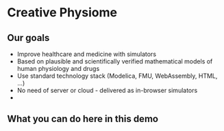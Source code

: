 <div class="w3-center">

# Creative Physiome
</div>

## Our goals

* Improve healthcare and medicine with simulators
* Based on plausible and scientifically verified mathematical models of human physiology and drugs
* Use standard technology stack (Modelica, FMU, WebAssembly, HTML, ...)
* No need of server or cloud - delivered as in-browser simulators
* 


## What you can do here in this demo

<bdl-carousel images="navigationleft.gif|navigationbottom.gif|simulatorstartstop.gif|3dstructure.gif" infos="Each topic contains introductory page and simulation/animation page. Navigate using panel| Got to previous or next page using buttons below each page. | Start/stop simulator with buttons. A step can be done as well|3D macromolecular structure can be viewed by clicking and dragging in interactive image" interval="20"></bdl-carousel>
